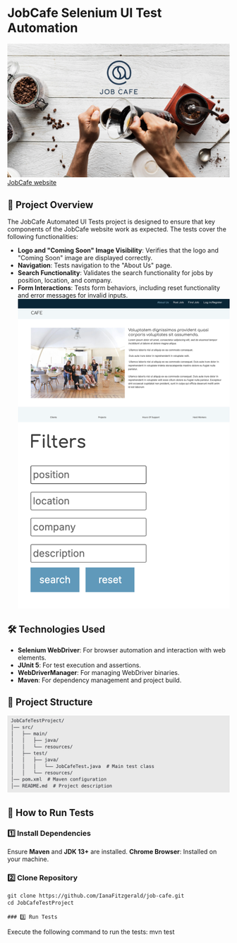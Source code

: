 # JobCafe Selenium UI Test Automation
![mainpage](images/Screenshot1.png)
[JobCafe website](http://167.99.178.249:3000/)

## 📌 Project Overview
The JobCafe Automated UI Tests project is designed to ensure that key components of the JobCafe website work as expected. The tests cover the following functionalities:

- **Logo and "Coming Soon" Image Visibility**: Verifies that the logo and "Coming Soon" image are displayed correctly.
- **Navigation**: Tests navigation to the "About Us" page.
- **Search Functionality**: Validates the search functionality for jobs by position, location, and company.
- **Form Interactions**: Tests form behaviors, including reset functionality and error messages for invalid inputs.
![aboutus](images/Screenshot4.png)
![mainpage](images/Screenshot2.png)

## 🛠️ Technologies Used

- **Selenium WebDriver**: For browser automation and interaction with web elements.
- **JUnit 5**: For test execution and assertions.
- **WebDriverManager**: For managing WebDriver binaries.
- **Maven**: For dependency management and project build.

## 📂 Project Structure
![structure](images/Screenshot3.png)


## 🚀 How to Run Tests
### 1️⃣ Install Dependencies
Ensure **Maven** and **JDK 13+** are installed.
**Chrome Browser**: Installed on your machine.

### 2️⃣ Clone Repository 
```
git clone https://github.com/IanaFitzgerald/job-cafe.git
cd JobCafeTestProject

### 3️⃣ Run Tests
```
Execute the following command to run the tests:
mvn test





